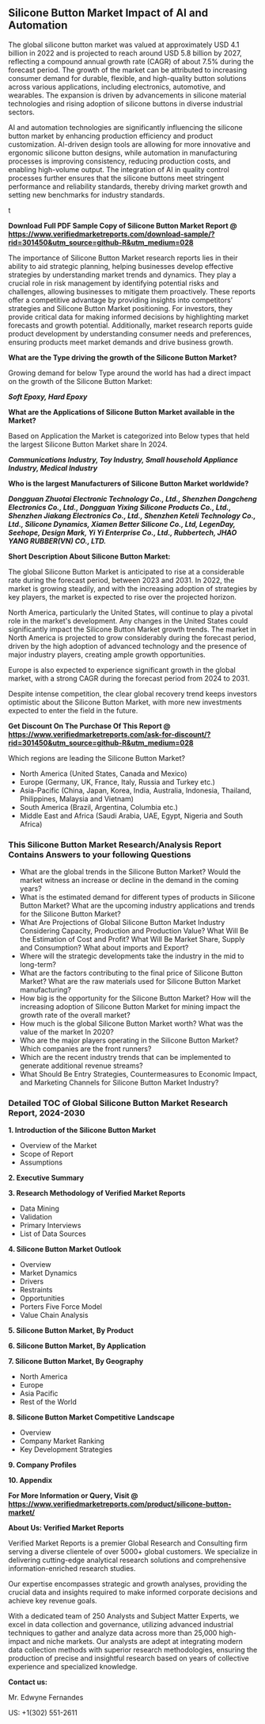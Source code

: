 <h2>Silicone Button Market Impact of AI and Automation</h2><p>The global silicone button market was valued at approximately USD 4.1 billion in 2022 and is projected to reach around USD 5.8 billion by 2027, reflecting a compound annual growth rate (CAGR) of about 7.5% during the forecast period. The growth of the market can be attributed to increasing consumer demand for durable, flexible, and high-quality button solutions across various applications, including electronics, automotive, and wearables. The expansion is driven by advancements in silicone material technologies and rising adoption of silicone buttons in diverse industrial sectors.</p><p>AI and automation technologies are significantly influencing the silicone button market by enhancing production efficiency and product customization. AI-driven design tools are allowing for more innovative and ergonomic silicone button designs, while automation in manufacturing processes is improving consistency, reducing production costs, and enabling high-volume output. The integration of AI in quality control processes further ensures that the silicone buttons meet stringent performance and reliability standards, thereby driving market growth and setting new benchmarks for industry standards.</p>t</p><p id="" class=""><strong>Download Full PDF Sample Copy of Silicone Button Market Report @ <a href="https://www.verifiedmarketreports.com/download-sample/?rid=301450&utm_source=github-R&utm_medium=028" target="_blank">https://www.verifiedmarketreports.com/download-sample/?rid=301450&utm_source=github-R&utm_medium=028</a></strong></p><p>The importance of&nbsp;Silicone Button Market research reports lies in their ability to aid strategic planning, helping businesses develop effective strategies by understanding market trends and dynamics. They play a crucial role in risk management by identifying potential risks and challenges, allowing businesses to mitigate them proactively. These reports offer a competitive advantage by providing insights into competitors' strategies and Silicone Button Market positioning. For investors, they provide critical data for making informed decisions by highlighting market forecasts and growth potential. Additionally, market research reports guide product development by understanding consumer needs and preferences, ensuring products meet market demands and drive business growth.</p><p><strong>What are the&nbsp;Type driving the growth of the Silicone Button Market?</strong></p><p id="" class="">Growing demand for below Type around the world has had a direct impact on the growth of the Silicone Button Market:</p><em><strong>Soft Epoxy, Hard Epoxy</strong></em></p><strong>What are the&nbsp;Applications&nbsp;of Silicone Button Market available in the Market?</strong></p><p id="" class="">Based on Application the Market is categorized into Below types that held the largest Silicone Button Market share In 2024.</p><em><strong>Communications Industry, Toy Industry, Small household Appliance Industry, Medical Industry</strong></em></p><strong>Who is the largest Manufacturers of Silicone Button Market worldwide?</strong></p><p><em><strong>Dongguan Zhuotai Electronic Technology Co., Ltd., Shenzhen Dongcheng Electronics Co., Ltd., Dongguan Yixing Silicone Products Co., Ltd., Shenzhen Jiakang Electronics Co., Ltd., Shenzhen Keteli Technology Co., Ltd., Silicone Dynamics, Xiamen Better Silicone Co., Ltd, LegenDay, Seehope, Design Mark, Yi Yi Enterprise Co., Ltd., Rubbertech, JHAO YANG RUBBER(VN) CO., LTD.</strong></em></p><p id="" class=""><strong>Short Description About Silicone Button Market:</strong></p><p>The global Silicone Button Market is anticipated to rise at a considerable rate during the forecast period, between 2023 and 2031. In 2022, the market is growing steadily, and with the increasing adoption of strategies by key players, the market is expected to rise over the projected horizon.</p><p>North America, particularly the United States, will continue to play a pivotal role in the market's development. Any changes in the United States could significantly impact the Silicone Button Market growth trends. The market in North America is projected to grow considerably during the forecast period, driven by the high adoption of advanced technology and the presence of major industry players, creating ample growth opportunities.</p><p>Europe is also expected to experience significant growth in the global market, with a strong CAGR during the forecast period from 2024 to 2031.</p><p>Despite intense competition, the clear global recovery trend keeps investors optimistic about the Silicone Button Market, with more new investments expected to enter the field in the future.</p><p id="" class=""><strong>Get Discount On The Purchase Of This Report @ <a href="https://www.verifiedmarketreports.com/ask-for-discount/?rid=301450&utm_source=github-R&utm_medium=028" target="_blank">https://www.verifiedmarketreports.com/ask-for-discount/?rid=301450&utm_source=github-R&utm_medium=028</a></strong></p>Which regions are leading the Silicone Button Market?</p><ul><li>North America (United States, Canada and Mexico)</li><li>Europe (Germany, UK, France, Italy, Russia and Turkey etc.)</li><li>Asia-Pacific (China, Japan, Korea, India, Australia, Indonesia, Thailand, Philippines, Malaysia and Vietnam)</li><li>South America (Brazil, Argentina, Columbia etc.)</li><li>Middle East and Africa (Saudi Arabia, UAE, Egypt, Nigeria and South Africa)</li></ul><h3 id="" class="">This Silicone Button Market Research/Analysis Report Contains Answers to your following Questions</h3><ul><li>What are the global trends in the Silicone Button Market? Would the market witness an increase or decline in the demand in the coming years?</li><li>What is the estimated demand for different types of products in Silicone Button Market? What are the upcoming industry applications and trends for the Silicone Button Market?</li><li>What Are Projections of Global Silicone Button Market Industry Considering Capacity, Production and Production Value? What Will Be the Estimation of Cost and Profit? What Will Be Market Share, Supply and Consumption? What about imports and Export?</li><li>Where will the strategic developments take the industry in the mid to long-term?</li><li>What are the factors contributing to the final price of Silicone Button Market? What are the raw materials used for Silicone Button Market manufacturing?</li><li>How big is the opportunity for the Silicone Button Market? How will the increasing adoption of Silicone Button Market for mining impact the growth rate of the overall market?</li><li>How much is the global Silicone Button Market worth? What was the value of the market In 2020?</li><li>Who are the major players operating in the Silicone Button Market? Which companies are the front runners?</li><li>Which are the recent industry trends that can be implemented to generate additional revenue streams?</li><li>What Should Be Entry Strategies, Countermeasures to Economic Impact, and Marketing Channels for Silicone Button Market Industry?</li></ul><h3 id="" class="">Detailed TOC of Global Silicone Button Market Research Report, 2024-2030</h3><p id="" class=""><strong>1. Introduction of the Silicone Button Market</strong></p><ul><li>Overview of the Market</li><li>Scope of Report</li><li>Assumptions</li></ul><p id="" class=""><strong>2. Executive Summary</strong></p><p id="" class=""><strong>3. Research Methodology of Verified Market Reports</strong></p><ul><li>Data Mining</li><li>Validation</li><li>Primary Interviews</li><li>List of Data Sources</li></ul><p id="" class=""><strong>4. Silicone Button Market Outlook</strong></p><ul><li>Overview</li><li>Market Dynamics</li><li>Drivers</li><li>Restraints</li><li>Opportunities</li><li>Porters Five Force Model</li><li>Value Chain Analysis</li></ul><p id="" class=""><strong>5. Silicone Button Market, By Product</strong></p><p id="" class=""><strong>6. Silicone Button Market, By Application</strong></p><p id="" class=""><strong>7. Silicone Button Market, By Geography</strong></p><ul><li>North America</li><li>Europe</li><li>Asia Pacific</li><li>Rest of the World</li></ul><p id="" class=""><strong>8. Silicone Button Market Competitive Landscape</strong></p><ul><li>Overview</li><li>Company Market Ranking</li><li>Key Development Strategies</li></ul><p id="" class=""><strong>9. Company Profiles</strong></p><p id="" class=""><strong>10. Appendix</strong></p><p id="" class=""><strong>For More Information or Query, Visit @ <a href="https://www.verifiedmarketreports.com/product/silicone-button-market/" target="_blank">https://www.verifiedmarketreports.com/product/silicone-button-market/</a></strong></p><p id="" class=""><strong>About Us: Verified Market Reports</strong></p><p id="" class="">Verified Market Reports is a premier Global Research and Consulting firm serving a diverse clientele of over 5000+ global customers. We specialize in delivering cutting-edge analytical research solutions and comprehensive information-enriched research studies.</p><p id="" class="">Our expertise encompasses strategic and growth analyses, providing the crucial data and insights required to make informed corporate decisions and achieve key revenue goals.</p><p id="" class="">With a dedicated team of 250 Analysts and Subject Matter Experts, we excel in data collection and governance, utilizing advanced industrial techniques to gather and analyze data across more than 25,000 high-impact and niche markets. Our analysts are adept at integrating modern data collection methods with superior research methodologies, ensuring the production of precise and insightful research based on years of collective experience and specialized knowledge.</p><p id="" class=""><strong>Contact us:</strong></p><p id="" class="">Mr. Edwyne Fernandes</p><p id="" class="">US: +1(302) 551-2611</p>